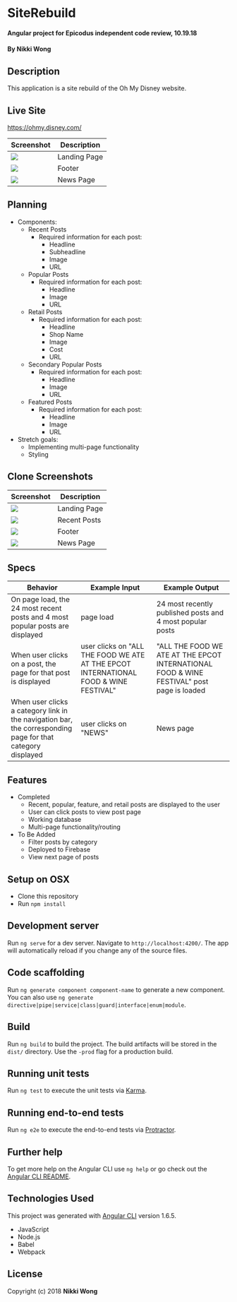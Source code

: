 # SiteRebuild

#### Angular project for Epicodus independent code review, 10.19.18

#### By Nikki Wong

## Description

This application is a site rebuild of the Oh My Disney website.

## Live Site
https://ohmy.disney.com/

| Screenshot  | Description |
| ------------- | ------------- |
| <img src="./images/omd_welcome.png">  | Landing Page  |
| <img src="./images/omd_footer.png">  | Footer  |
| <img src="./images/omd_news.png">  | News Page  |

## Planning
* Components:
  * Recent Posts
    * Required information for each post:
      * Headline
      * Subheadline
      * Image
      * URL
  * Popular Posts
    * Required information for each post:
      * Headline
      * Image
      * URL
  * Retail Posts
    * Required information for each post:
      * Headline
      * Shop Name
      * Image
      * Cost
      * URL
  * Secondary Popular Posts
    * Required information for each post:
      * Headline
      * Image
      * URL
  * Featured Posts
    * Required information for each post:
      * Headline
      * Image
      * URL
* Stretch goals:
  * Implementing multi-page functionality
  * Styling

## Clone Screenshots

| Screenshot  | Description |
| ------------- | ------------- |
| <img src="./images/clone_welcome.png">  | Landing Page  |
| <img src="./images/clone_welcome2.png">  | Recent Posts  |
| <img src="./images/clone_footer.png">  | Footer  |
| <img src="./images/clone_news.png">  | News Page  |

## Specs

| Behavior | Example Input | Example Output |
|----------|-------|--------|
| On page load, the 24 most recent posts and 4 most popular posts are displayed | page load | 24 most recently published posts and 4 most popular posts |
| When user clicks on a post, the page for that post is displayed | user clicks on "ALL THE FOOD WE ATE AT THE EPCOT INTERNATIONAL FOOD & WINE FESTIVAL" | "ALL THE FOOD WE ATE AT THE EPCOT INTERNATIONAL FOOD & WINE FESTIVAL" post page is loaded |
| When user clicks a category link in the navigation bar, the corresponding page for that category displayed | user clicks on "NEWS" | News page |

## Features
* Completed
  * Recent, popular, feature, and retail posts are displayed to the user
  * User can click posts to view post page
  * Working database
  * Multi-page functionality/routing
* To Be Added
  * Filter posts by category
  * Deployed to Firebase
  * View next page of posts

## Setup on OSX

* Clone this repository
* Run `npm install`

## Development server

Run `ng serve` for a dev server. Navigate to `http://localhost:4200/`. The app will automatically reload if you change any of the source files.

## Code scaffolding

Run `ng generate component component-name` to generate a new component. You can also use `ng generate directive|pipe|service|class|guard|interface|enum|module`.

## Build

Run `ng build` to build the project. The build artifacts will be stored in the `dist/` directory. Use the `-prod` flag for a production build.

## Running unit tests

Run `ng test` to execute the unit tests via [Karma](https://karma-runner.github.io).

## Running end-to-end tests

Run `ng e2e` to execute the end-to-end tests via [Protractor](http://www.protractortest.org/).

## Further help

To get more help on the Angular CLI use `ng help` or go check out the [Angular CLI README](https://github.com/angular/angular-cli/blob/master/README.md).

## Technologies Used

This project was generated with [Angular CLI](https://github.com/angular/angular-cli) version 1.6.5.

* JavaScript
* Node.js
* Babel
* Webpack

## License

Copyright (c) 2018 **Nikki Wong**
